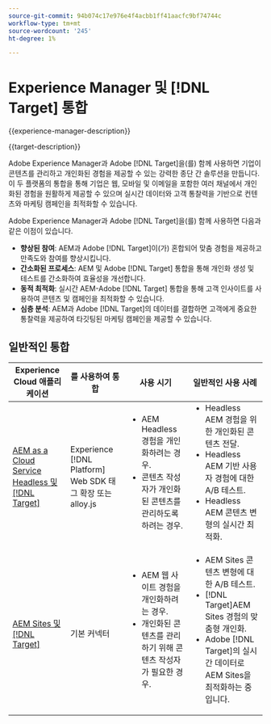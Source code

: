 ```yaml
---
source-git-commit: 94b074c17e976e4f4acbb1ff41aacfc9bf74744c
workflow-type: tm+mt
source-wordcount: '245'
ht-degree: 1%

---
```



# Experience Manager 및 [!DNL Target] 통합

{{experience-manager-description}}

{{target-description}}

Adobe Experience Manager과 Adobe [!DNL Target]을(를) 함께 사용하면 기업이 콘텐츠를 관리하고 개인화된 경험을 제공할 수 있는 강력한 종단 간 솔루션을 만듭니다. 이 두 플랫폼의 통합을 통해 기업은 웹, 모바일 및 이메일을 포함한 여러 채널에서 개인화된 경험을 원활하게 제공할 수 있으며 실시간 데이터와 고객 통찰력을 기반으로 컨텐츠와 마케팅 캠페인을 최적화할 수 있습니다.

Adobe Experience Manager과 Adobe [!DNL Target]을(를) 함께 사용하면 다음과 같은 이점이 있습니다.

+ **향상된 참여**: AEM과 Adobe [!DNL Target]이(가) 혼합되어 맞춤 경험을 제공하고 만족도와 참여를 향상시킵니다.
+ **간소화된 프로세스**: AEM 및 Adobe [!DNL Target] 통합을 통해 개인화 생성 및 테스트를 간소화하여 효율성을 개선합니다.
+ **동적 최적화**: 실시간 AEM-Adobe [!DNL Target] 통합을 통해 고객 인사이트를 사용하여 콘텐츠 및 캠페인을 최적화할 수 있습니다.
+ **심층 분석**: AEM과 Adobe [!DNL Target]의 데이터를 결합하면 고객에게 중요한 통찰력을 제공하여 타깃팅된 마케팅 캠페인을 제공할 수 있습니다.

## 일반적인 통합

<table>
    <thead>
        <tr>
            <th>Experience Cloud 애플리케이션</th>
            <th>를 사용하여 통합</th>
            <th>사용 시기</th>
            <th>일반적인 사용 사례</th>
        </tr>
    </thead>
    <tbody>
        <tr>
            <td><a href="https://experienceleague.adobe.com/docs/experience-manager-learn/cloud-service/integrations/target.html?lang=ko" target="_blank" rel="noreferrer">AEM as a Cloud Service Headless 및 [!DNL Target]</a></td>
            <td>Experience [!DNL Platform] Web SDK 태그 확장 또는 alloy.js</td>
            <td>
              <ul style="margin-top: 0;">
                <li>AEM Headless 경험을 개인화하려는 경우.</li>
                <li>콘텐츠 작성자가 개인화된 콘텐츠를 관리하도록 하려는 경우.</li>
              </ul>
            </td>
            <td>
                <ul style="margin-top: 0;">
                  <li>Headless AEM 경험을 위한 개인화된 콘텐츠 전달.</li>
                  <li>Headless AEM 기반 사용자 경험에 대한 A/B 테스트.</li>
                  <li>Headless AEM 콘텐츠 변형의 실시간 최적화.</li>
                </ul>
            </td>
        </tr>
        <tr>
            <td><a href="https://experienceleague.adobe.com/docs/experience-manager-learn/sites/integrations/target/overview.html?lang=ko" target="_blank" rel="noreferrer">AEM Sites 및 [!DNL Target]</a></td>
            <td>기본 커넥터</td>
            <td>
                <ul style="margin-top: 0;">
                    <li>AEM 웹 사이트 경험을 개인화하려는 경우.</li>
                    <li>개인화된 콘텐츠를 관리하기 위해 콘텐츠 작성자가 필요한 경우.</li>
                </ul>
            </td>
            <td>
              <ul style="margin-top: 0;">
                <li>AEM Sites 콘텐츠 변형에 대한 A/B 테스트.</li>
                <li>[!DNL Target]AEM Sites 경험의 맞춤형 개인화.</li>
                <li>Adobe [!DNL Target]의 실시간 데이터로 AEM Sites을 최적화하는 중입니다.</li>
              </ul>
            </td>
        </tr>
    </tbody>          
</table>
